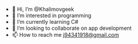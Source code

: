- 👋 Hi, I’m @Khalimovgeek
- 👀 I’m interested in programming 
- 🌱 I’m currently learning C#
- 💞️ I’m looking to collaborate on app development 
- 📫 How to reach me j94341918@gmail.com 

<!---
Khalimovgeek/Khalimovgeek is a ✨ special ✨ repository because its `README.md` (this file) appears on your GitHub profile.
You can click the Preview link to take a look at your changes.
--->
